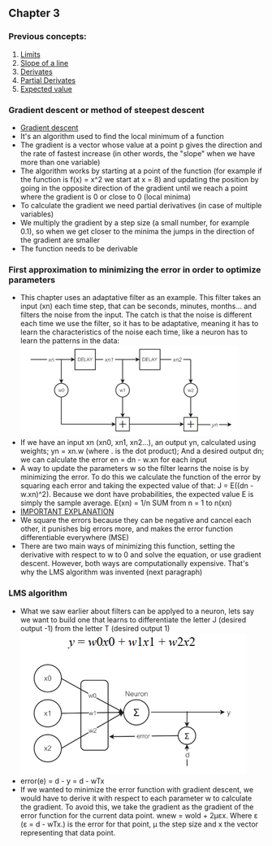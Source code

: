 ## Chapter 3

### Previous concepts:

1. [Limits](https://www.youtube.com/watch?v=pYVVPqphPS0&ab_channel=ElTraductordeIngenier%C3%ADa)
2. [Slope of a line](https://youtu.be/lz8zVJxRFX8?si=C2LQjSdEETm9PGwQ)
3. [Derivates](https://youtu.be/_6-zwdrqD3U?si=PyqmzsqCEmlCYy3v)
4. [Partial Derivates](https://en.wikipedia.org/wiki/Partial_derivative)
5. [Expected value](https://en.wikipedia.org/wiki/Expected_value)

### Gradient descent or method of steepest descent

- [Gradient descent](https://en.wikipedia.org/wiki/Gradient_descent)
- It's an algorithm used to find the local minimum of a function
- The gradient is a vector whose value at a point p gives the direction and the rate of fastest increase (in other words, the "slope" when we have more than one variable)
- The algorithm works by starting at a point of the function (for example if the function is f(x) = x^2 we start at x = 8) and updating the position by going in the opposite direction of the gradient until we reach a point where the gradient is 0 or close to 0 (local minima)
- To calculate the gradient we need partial derivatives (in case of multiple variables)
- We multiply the gradient by a step size (a small number, for example 0.1), so when we get closer to the minima the jumps in the direction of the gradient are smaller
- The function needs to be derivable

### First approximation to minimizing the error in order to optimize parameters

- This chapter uses an adaptative filter as an example. This filter takes an input (xn) each time step, that can be seconds, minutes, months... and filters the noise from the input. The catch is that the noise is different each time we use the filter, so it has to be adaptative, meaning it has to learn the characteristics of the noise each time, like a neuron has to learn the patterns in the data:\
![filter](imgs/filter.PNG)
- If we have an input xn (xn0, xn1, xn2...), an output yn, calculated using weights; yn = xn.w (where . is the dot product); And a desired output dn; we can calculate the error en = dn - w.xn for each input
- A way to update the parameters w so the filter learns the noise is by minimizing the error. To do this we calculate the function of the error by squaring each error and taking the expected value of that: J = E((dn - w.xn)^2). Because we dont have probabilities, the expected value E is simply the sample average. E(xn) = 1/n SUM from n = 1 to n(xn)
- [IMPORTANT EXPLANATION](https://chatgpt.com/share/681a37ec-7c78-800d-9edb-9c7e4693e533)
- We square the errors because they can be negative and cancel each other, it punishes big errors more, and makes the error function differentiable everywhere (MSE)
- There are two main ways of minimizing this function, setting the derivative with respect to w to 0 and solve the equation, or use gradient descent. However, both ways are computationally expensive. That's why the LMS algorithm was invented (next paragraph)

### LMS algorithm

- What we saw earlier about filters can be applyed to a neuron, lets say we want to build one that learns to differentiate the letter J (desired output -1) from the letter T (desired output 1)\
![neuron](imgs/neuronchap3.PNG)
- error(e) = d - y = d - wTx
- If we wanted to minimize the error function with gradient descent, we would have to derive it with respect to each parameter w to calculate the gradient. To avoid this, we take the gradient as the gradient of the error function for the current data point. wnew = wold + 2μεx. Where ε (ε = d - wTx.) is the error for that point, μ the step size and x the vector representing that data point. 
